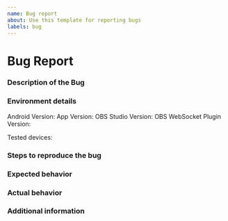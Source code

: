 ```yaml
---
name: Bug report
about: Use this template for reporting bugs
labels: bug
---
```


<!-- 
READ CAREFULLY:
This is a template for reporting a bug.
First things first: check if there is already an issue reporting the same bug where you might 
only provide further information instead of starting a new issue. If that is not the case, here are some tips for filling out the following template:
- Hints are not shown in the issue as long as they are commented out
- Comments that are not visible start with `\<!--` and end with `--\>`
- It is recommended to follow the template as much as possible
--> 

# Bug Report

### Description of the Bug
<!-- Describe here the bug in detail -->

### Environment details
Android Version: <!-- e.g. Android 8.1, Android 10 -->
App Version: <!-- e.g. 1.0.0 -->
OBS Studio Version: <!-- e.g. 29.0 -->
OBS WebSocket Plugin Version: <!-- e.g. v4.8.0 -->

Tested devices:
<!-- Provide here a list of devices the bug occur, e.g. 
- Pixel 2 Android 10
- Samsung Galaxy S8 Android 9
-->


### Steps to reproduce the bug
<!-- Write here the way to reproduce the bug. E.g.
1. Connect to OBS Studio instance
2. Open scenes
3. Click ....
-->


### Expected behavior
<!-- Write here what you were expecting from the app / the player -->


### Actual behavior
<!-- Write here how the app / the player actually behaves -->


### Additional information
<!-- Provide here further information that might help understand the issue or reproduce the bug, e.g. 
- screenshot(s) of visualising the bug
- error logs
- any useful background infromation
-->
